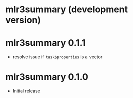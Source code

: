 # mlr3summary (development version)

# mlr3summary 0.1.1

* resolve issue if `task$properties` is a vector

# mlr3summary 0.1.0

* Initial release
